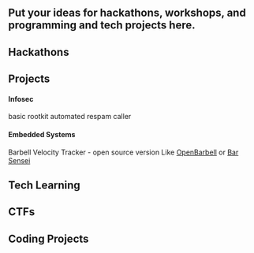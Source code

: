 ## Put your ideas for hackathons, workshops, and programming and tech projects here.

## Hackathons 

## Projects

#### Infosec
basic rootkit
automated respam caller 

#### Embedded Systems
Barbell Velocity Tracker - open source version
Like [OpenBarbell](http://squatsandscience.com/) or [Bar Sensei](https://assess2perform.com/collections/frontpage)

## Tech Learning

## CTFs

## Coding Projects
